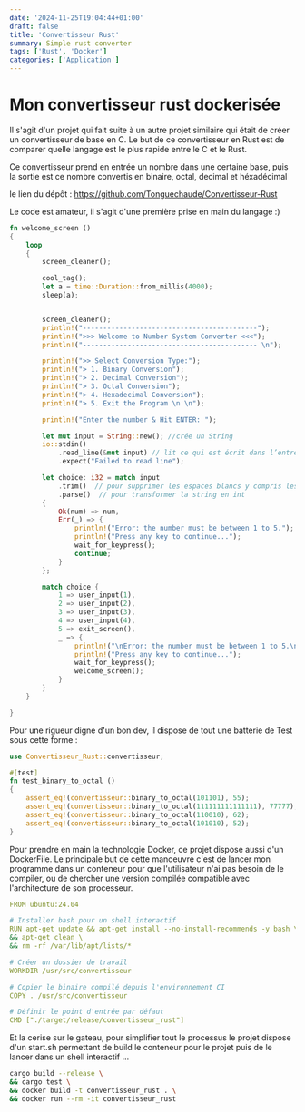 ```yaml
---
date: '2024-11-25T19:04:44+01:00'
draft: false
title: 'Convertisseur Rust'
summary: Simple rust converter
tags: ['Rust', 'Docker']
categories: ['Application']
---
```


# Mon convertisseur rust dockerisée

Il s'agit d'un projet qui fait suite à un autre projet similaire qui était de créer un convertisseur de base en C. Le but de ce convertisseur en Rust est de comparer quelle langage est le plus rapide entre le C et le Rust.

Ce convertisseur prend en entrée un nombre dans une certaine base, puis la sortie est ce nombre convertis en binaire, octal, decimal et héxadécimal

le lien du dépôt : <https://github.com/Tonguechaude/Convertisseur-Rust>

Le code est amateur, il s'agit d'une première prise en main du langage :)

```Rust
fn welcome_screen ()
{
    loop
    {
        screen_cleaner();

        cool_tag();
        let a = time::Duration::from_millis(4000);
        sleep(a);


        screen_cleaner();
        println!("-------------------------------------------");
        println!(">>> Welcome to Number System Converter <<<");
        println!("------------------------------------------- \n");

        println!(">> Select Conversion Type:");
        println!("> 1. Binary Conversion");
        println!("> 2. Decimal Conversion");
        println!("> 3. Octal Conversion");
        println!("> 4. Hexadecimal Conversion");
        println!("> 5. Exit the Program \n \n");

        println!("Enter the number & Hit ENTER: ");

        let mut input = String::new(); //crée un String
        io::stdin()
            .read_line(&mut input) // lit ce qui est écrit dans l’entrée standard et le met dans input
            .expect("Failed to read line");

        let choice: i32 = match input
            .trim()  // pour supprimer les espaces blancs y compris les \n
            .parse()  // pour transformer la string en int
        {
            Ok(num) => num,
            Err(_) => {
                println!("Error: the number must be between 1 to 5.");
                println!("Press any key to continue...");
                wait_for_keypress();
                continue;
            }
        };

        match choice {
            1 => user_input(1),
            2 => user_input(2),
            3 => user_input(3),
            4 => user_input(4),
            5 => exit_screen(),
            _ => {
                println!("\nError: the number must be between 1 to 5.\n");
                println!("Press any key to continue...");
                wait_for_keypress();
                welcome_screen();
            }
        }
    }

}
```
Pour une rigueur digne d'un bon dev, il dispose de tout une batterie de Test sous cette forme :

```Rust
use Convertisseur_Rust::convertisseur;

#[test]
fn test_binary_to_octal ()
{
    assert_eq!(convertisseur::binary_to_octal(101101), 55);
    assert_eq!(convertisseur::binary_to_octal(111111111111111), 77777);
    assert_eq!(convertisseur::binary_to_octal(110010), 62);
    assert_eq!(convertisseur::binary_to_octal(101010), 52);
}
```

Pour prendre en main la technologie Docker, ce projet dispose aussi d'un DockerFile. Le principale but de cette manoeuvre c'est de lancer mon programme dans un conteneur pour que l'utilisateur n'ai pas besoin de le compiler, ou de chercher une version compilée compatible avec l'architecture de son processeur.

```yml
FROM ubuntu:24.04

# Installer bash pour un shell interactif
RUN apt-get update && apt-get install --no-install-recommends -y bash \
&& apt-get clean \
&& rm -rf /var/lib/apt/lists/*

# Créer un dossier de travail
WORKDIR /usr/src/convertisseur

# Copier le binaire compilé depuis l'environnement CI
COPY . /usr/src/convertisseur

# Définir le point d'entrée par défaut
CMD ["./target/release/convertisseur_rust"]
```

Et la cerise sur le gateau, pour simplifier tout le processus le projet dispose d'un start.sh permettant de build le conteneur pour le projet puis de le lancer dans un shell interactif ...

```bash
cargo build --release \
&& cargo test \
&& docker build -t convertisseur_rust . \
&& docker run --rm -it convertisseur_rust
```